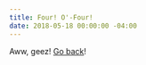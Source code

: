 ```yaml
---
title: Four! O'-Four!
date: 2018-05-18 00:00:00 -04:00
---
```


Aww, geez! [Go back](https://tysayahi.cf/)!
